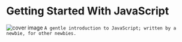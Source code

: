 # Getting Started With JavaScript
![cover image](https://github.com/datasouvik/getting_started_with_javascript/blob/master/Assets/download.png)
`A gentle introduction to JavaScript; written by a newbie, for other newbies.`

